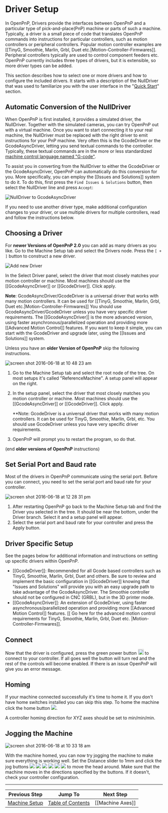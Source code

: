 # Driver Setup

In OpenPnP, Drivers provide the interfaces between OpenPnP and a particular type of pick-and-place(PnP) machine or parts of such a machine. Typically, a driver is a small piece of code that translates OpenPnP commands into instructions for particular controllers, such as motion controllers or peripheral controllers. Popular motion controller examples are [[TinyG, Smoothie, Marlin, Grbl, Duet etc.|Motion-Controller-Firmwares]]. Peripheral controllers typically are used to control component feeders etc. OpenPnP currently includes three types of drivers, but it is extensible, so more driver types can be added.  

This section describes how to select one or more drivers and how to configure the included drivers. It starts with a description of the NullDriver that was used to familiarize you with the user interface in the "[Quick Start](https://github.com/openpnp/openpnp/wiki/Quick-Start)" section.  

## Automatic Conversion of the NullDriver

When OpenPnP is first installed, it provides a simulated driver, the NullDriver. Together with the simulated cameras, you can try OpenPnP out with a virtual machine. Once you want to start connecting it to your real machine, the NullDriver must be replaced with the right driver to emit instructions for your PnP machine. Very often this is the GcodeDriver or the GcodeAsyncDriver, letting you send textual commands to the controller. Typically, these textual commands are in the more or less standardized [machine control language named "G-code"](https://en.wikipedia.org/wiki/G-code). 

To assist you in converting from the NullDriver to either the GcodeDriver or the GcodeAsyncDriver, OpenPnP can automatically do this conversion for you. More specifically, you can employ the [[Issues and Solutions]] system to do it. To do this, first press the `Find Issues & Solutions` button, then select the NullDriver line and press `Accept`:

![NullDriver to GcodeAsyncDriver](https://user-images.githubusercontent.com/9963310/115991287-07553900-a5c8-11eb-9679-f4808a7dc505.png)

If you need to use another driver type, make additional configuration changes to your driver, or use multiple drivers for multiple controllers, read and follow the instructions below.

## Choosing a Driver
For **newer Versions of OpenPnP 2.0** you can add as many drivers as you like. Go to the Machine Setup tab and select the Drivers node. Press the `[ + ]` button to construct a new driver.

![Add new Driver](https://user-images.githubusercontent.com/9963310/96038934-2f6d1e00-0e68-11eb-8736-12018f01a8fd.png)

In the Select Driver panel, select the driver that most closely matches your motion controller or machine. Most machines should use the [[GcodeAsyncDriver]] or [[GcodeDriver]]. Click apply.
    
**Note**: GcodeAsyncDriver/GcodeDriver is a universal driver that works with many motion controllers. It can be used for [[TinyG, Smoothie, Marlin, Grbl, Duet etc.|Motion-Controller-Firmwares]] You should use GcodeAsyncDriver/GcodeDriver unless you have very specific driver requirements. The [[GcodeAsyncDriver]] is the more advanced version, using faster asynchronous/parallelized operation and providing more [[Advanced Motion Control]] features. If you want to keep it simple, you can start with the GcodeDriver and upgrade later, using the [[Issues and Solutions]] system.

Unless you have an **older Version of OpenPnP** skip the following instructions.

![screen shot 2016-06-18 at 10 48 23 am](https://cloud.githubusercontent.com/assets/1182323/16172727/d84709b8-3542-11e6-89a3-6890e2f0492e.png)

1. Go to the Machine Setup tab and select the root node of the tree. On most setups it's called "ReferenceMachine". A setup panel will appear on the right.
2. In the setup panel, select the driver that most closely matches you motion controller or machine. Most machines should use the [[GcodeAsyncDriver]] or [[GcodeDriver]]. Click apply.
    
    **Note: GcodeDriver is a universal driver that works with many motion controllers. It can be used for TinyG, Smoothie, Marlin, Grbl, etc. You should use GcodeDriver unless you have very specific driver requirements. 
3. OpenPnP will prompt you to restart the program, so do that.

(end **older versions of OpenPnP** instructions)

## Set Serial Port and Baud rate

Most of the drivers in OpenPnP communicate using the serial port. Before you can connect, you need to set the serial port and baud rate for your controller.

![screen shot 2016-06-18 at 12 28 31 pm](https://user-images.githubusercontent.com/8209285/28393523-d37163d2-6cac-11e7-951b-6a186cd62fa3.png)

1. After restarting OpenPnP go back to the Machine Setup tab and find the Driver you selected in the tree. It should be near the bottom, under the Driver branch. Select it and a setup panel will appear.
2. Select the serial port and baud rate for your controller and press the Apply button.

## Driver Specific Setup

See the pages below for additional information and instructions on setting up specific drivers within OpenPnP.

* [[GcodeDriver]]: Recommended for all Gcode based controllers such as TinyG, Smoothie, Marlin, Grbl, Duet and others. Be sure to review and implement the basic configuration in [[GcodeDriver]] knowing that "Issues and Solutions" will provide you with an easy upgrade path to take advantage of the GcodeAsyncDriver.
The Smoothie controller should not be configured in CNC (GRBL), but in the 3D printer mode. 
* [[GcodeAsyncDriver]]: An extension of GcodeDriver, using faster asynchronous/parallelized operation and providing more [[Advanced Motion Control]] features. [[ Go here for the advanced motion control requirements for TinyG, Smoothie, Marlin, Grbl, Duet etc. |Motion-Controller-Firmwares]].


## Connect

Now that the driver is configured, press the green power button <img src="https://rawgit.com/openpnp/openpnp/develop/src/main/resources/icons/power_button_on.svg" height="18"> to connect to your controller. If all goes well the button will turn red and the rest of the controls will become enabled. If there is an issue OpenPnP will give you an error message.

## Homing

If your machine connected successfully it's time to home it. If you don't have home switches installed you can skip this step. To home the machine click the home button ![](https://rawgit.com/openpnp/openpnp/develop/src/main/resources/icons/home.svg).

A controller homing direction for XYZ axes should be set to min/min/min.

## Jogging the Machine
![screen shot 2016-06-18 at 10 33 18 am](https://cloud.githubusercontent.com/assets/1182323/16172512/1cf472b0-3540-11e6-987a-fff822524944.png)

With the machine homed, you can now try jogging the machine to make sure everything is working well. Set the Distance slider to 1mm and click the jog buttons ![](https://rawgit.com/openpnp/openpnp/develop/src/main/resources/icons/arrow-left.svg) ![](https://rawgit.com/openpnp/openpnp/develop/src/main/resources/icons/arrow-down.svg) ![](https://rawgit.com/openpnp/openpnp/develop/src/main/resources/icons/arrow-right.svg) ![](https://rawgit.com/openpnp/openpnp/develop/src/main/resources/icons/arrow-up.svg) ![](https://rawgit.com/openpnp/openpnp/develop/src/main/resources/icons/rotate-clockwise.svg) ![](https://rawgit.com/openpnp/openpnp/develop/src/main/resources/icons/rotate-counterclockwise.svg) to move the head around. Make sure that the machine moves in the directions specified by the buttons. If it doesn't, check your controller configuration.

***

| Previous Step                 | Jump To                 | Next Step                                   |
| ----------------------------- | ----------------------- | ------------------------------------------- |
| [Machine Setup](https://github.com/openpnp/openpnp/wiki/Setup-and-Calibration_Machine-Setup) | [Table of Contents](https://github.com/openpnp/openpnp/wiki/Setup-and-Calibration) | [[Machine Axes]] |